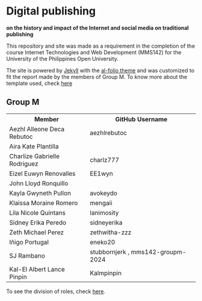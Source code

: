 # Digital publishing
**on the history and impact of the Internet and social media on traditional publishing**

This repository and site was made as a requirement in the completion of the course Internet Technologies and Web Development (MMS142) for the University of the Philippines Open University.

The site is powered by [Jekyll](https://jekyllrb.com/) with the [al-folio theme](https://alshedivat.github.io/al-folio/) and was customized to fit the report made by the members of Group M. To know more about the template used, check [here](https://github.com/alshedivat/al-folio)

## Group M

<table class="center">
<tr>
<th>Member</th>
<th>GitHub Username</th>
</tr>
<tr>
<td>Aezhl Alleone Deca Rebutoc</td>
<td>aezhlrebutoc</td>
<tr/>
<tr>
<td>Aira Kate Plantilla</td>
<td>   </td>
<tr/>
<tr>
<td>Charlize Gabrielle Rodriguez</td>
<td>charlz777</td>
<tr/>
<tr>
<td>Eizel Euwyn Renovalles</td>
<td>EE1wyn</td>
<tr/>
<tr>
<td>John Lloyd Ronquillo</td>
<td>   </td>
<tr/>
<tr>
<td>Kayla Gwyneth Pullon</td>
<td>avokeydo</td>
<tr/>
<tr>
<td>Klaissa Moraine Romero</td>
<td>mengaii</td>
<tr/>
<tr>
<td>Lila Nicole Quintans</td>
<td>lanimosity</td>
<tr/>
<tr>
<td>Sidney Erika Peredo</td>
<td>sidneyerika</td>
<tr/>
<tr>
<td>Zeth Michael Perez</td>
<td>zethwitha-zzz</td>
<tr/>
<tr>
<td>Iñigo Portugal</td>
<td>eneko20</td>
<tr/>
<tr>
<td>SJ Rambano</td>
<td>stubbornjerk , mms142-groupm-2024</td>
<tr/>
<tr>
<td>Kal-El Albert Lance Pinpin</td>
<td>Kalmpinpin</td>
<tr/>
</table>

To see the division of roles, check [here](https://mms142-groupm-2024.github.io/people/).
